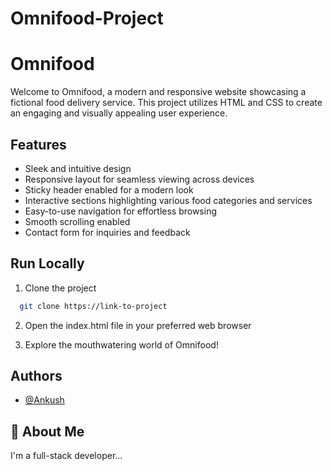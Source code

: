 # Omnifood-Project
# Omnifood

Welcome to Omnifood, a modern and responsive website showcasing a fictional food delivery service. This project utilizes HTML and CSS to create an engaging and visually appealing user experience.

## Features

- Sleek and intuitive design
- Responsive layout for seamless viewing across devices
- Sticky header enabled for a modern look
- Interactive sections highlighting various food categories and services
- Easy-to-use navigation for effortless browsing
- Smooth scrolling enabled
- Contact form for inquiries and feedback


## Run Locally

1. Clone the project

```bash
  git clone https://link-to-project
```

2. Open the index.html file in your preferred web browser


3. Explore the mouthwatering world of Omnifood!


## Authors

- [@Ankush](https://github.com/Ankush142930)


## 🚀 About Me
I'm a full-stack developer...


